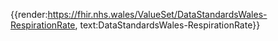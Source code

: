 <div class="warning"><span class="ImplementWarn"></span></div>

{{render:https://fhir.nhs.wales/ValueSet/DataStandardsWales-RespirationRate, text:DataStandardsWales-RespirationRate}}